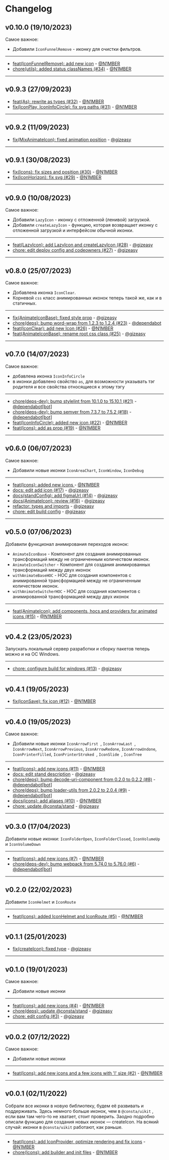 # Changelog

## v0.10.0 (19/10/2023)
Самое важное:

- Добавили `IconFunnelRemove` - иконку для очистки фильтров.

---

- [feat(IconFunnelRemove): add new icon](https://github.com/consta-design-system/icons/commit/c5aca2797e96564502fafa62d8053d6def20c2a3) - [@N1MBER](https://github.com/N1MBER)
- [chore(utils): added status classNames (#34)](https://github.com/consta-design-system/icons/commit/e4cddf1daf8b100df034c0a136e883bf1ee9e7b2) - [@N1MBER](https://github.com/N1MBER)

--------------------

## v0.9.3 (27/09/2023)
- [feat(As): rewrite as types (#32)](https://github.com/consta-design-system/icons/commit/02fd01d36eadea0cc16bf5c6af174cd6dcdcd510) - [@N1MBER](https://github.com/N1MBER)
- [fix(IconPlay, IconInfoCircle): fix svg paths (#31)](https://github.com/consta-design-system/icons/commit/264a49a50be24ada92bcdb48062de22d803fd762) - [@N1MBER](https://github.com/N1MBER)

--------------------

## v0.9.2 (11/09/2023)
- [fix(MixAnimateIcon): fixed animation position](https://github.com/consta-design-system/icons/commit/f7baddc5e3eac57fb602b562cbb4dd9d58f1775d) - [@gizeasy](https://github.com/gizeasy)

--------------------

## v0.9.1 (30/08/2023)
- [fix(Icons): fix sizes and position (#30)](https://github.com/consta-design-system/icons/commit/f857b51147e82508f515c01e63dacba17d7c499c) - [@N1MBER](https://github.com/N1MBER)
- [fix(IconHorizon): fix svg (#29)](https://github.com/consta-design-system/icons/commit/5690e182087bc3f79d7eae1f0ae6cfa6fb146d60) - [@N1MBER](https://github.com/N1MBER)

--------------------

## v0.9.0 (10/08/2023)
Самое важное:

- Добавили `LazyIcon` - иконку с отложенной (ленивой) загрузкой.
- Добавили `createLazyIcon` - функцию, которая возвращает иконку с отложенной загрузкой и интерфейсом обычной иконки.

---

- [feat(LazyIcon): add LazyIcon and createLazyIcon (#28)](https://github.com/consta-design-system/icons/commit/a3950e2f3afb5324f1d26d602113f673c6a62fa2) - [@gizeasy](https://github.com/gizeasy)
- [chore: edit deploy config and codeowners (#27)](https://github.com/consta-design-system/icons/commit/0e961bef6ed4fe4f38593e771dcc7e5921c0b2fc) - [@gizeasy](https://github.com/gizeasy)

--------------------

## v0.8.0 (25/07/2023)
Самое важное:

- Добавлена иконка `IconClear`.
- Корневой `css` класс анимированных иконок теперь такой же, как и в статичных.

---

- [fix(AnimateIconBase): fixed style prop](https://github.com/consta-design-system/icons/commit/b5841b6d080689b9a21e2afec24772068a89a8db) - [@gizeasy](https://github.com/gizeasy)
- [chore(deps): bump word-wrap from 1.2.3 to 1.2.4 (#23)](https://github.com/consta-design-system/icons/commit/945ff8198d00e0ff5a283689e7e7899fdd90504f) - [@dependabot](https://github.com/dependabot[bot])
- [feat(IconClear): add new Icon (#26)](https://github.com/consta-design-system/icons/commit/9b650dc33672b97181ea1edc6c15f8d47cc99c36) - [@N1MBER](https://github.com/N1MBER)
- [feat(AnimateIconBase): rename root css class (#25)](https://github.com/consta-design-system/icons/commit/78290d94553df11b862482c8ead884a49d3cbfa0) - [@gizeasy](https://github.com/gizeasy)

--------------------

## v0.7.0 (14/07/2023)
Самое важное:
- добавлена иконка `IconInfoCircle`
- в иконки добавлено свойство `as`, для возможности указывать тэг родителя и все свойства относящиеся к этому тэгу

---

- [chore(deps-dev): bump stylelint from 10.1.0 to 15.10.1 (#21)](https://github.com/consta-design-system/icons/commit/a980cef6be3ea30125f5d26543c76defdc57932f) - [@dependabot[bot]](https://github.com/dependabot[bot])
- [chore(deps-dev): bump semver from 7.3.7 to 7.5.2 (#18)](https://github.com/consta-design-system/icons/commit/827d5df86a1dde67809807088d39048d609d492e) - [@dependabot[bot]](https://github.com/dependabot[bot])
- [feat(IconInfoCircle): added new icon (#22)](https://github.com/consta-design-system/icons/commit/02ad081a7d519814195532c22ecc42c12c6638f9) - [@N1MBER](https://github.com/N1MBER)
- [feat(Icons): add as prop (#19)](https://github.com/consta-design-system/icons/commit/d35d3c1bd65bd784ac82493069eb2dcb5d81667a) - [@N1MBER](https://github.com/N1MBER)

--------------------

## v0.6.0 (06/07/2023)
Самое важное:
- Добавили новые иконки `IconAreaChart`, `IconWindow`, `IconDebug`

---

- [feat(Icons): added new icons ](https://github.com/consta-design-system/icons/commit/cc53a2004b25cc3eaa99342dba1ef8edd0d24915) - [@N1MBER](https://github.com/N1MBER)
- [docs: edit add icon (#17)](https://github.com/consta-design-system/icons/commit/ca7d814cfc438f5269dc5c145c50daea02873a5b) - [@gizeasy](https://github.com/gizeasy)
- [docs(standConfig): add figmaUrl (#14)](https://github.com/consta-design-system/icons/commit/8868975718321a975d407e442f7cc853d188246e) - [@gizeasy](https://github.com/gizeasy)
- [docs(AnimateIcon): review (#16)](https://github.com/consta-design-system/icons/commit/e7537434f0d61cf708b12168253e4434ef59be8a) - [@gizeasy](https://github.com/gizeasy)
- [refactor: types and imports](https://github.com/consta-design-system/icons/commit/a0e755dd6bf6f2c02d125bd9162c7db423d1c24b) - [@gizeasy](https://github.com/gizeasy)
- [chore: edit build config](https://github.com/consta-design-system/icons/commit/8e6e2d4f05bba6282e5010abdc34f19342609213) - [@gizeasy](https://github.com/gizeasy)

--------------------

## v0.5.0 (07/06/2023)
Добавили функционал анимирования переходов иконок:
- `AnimateIconBase` - Компонент для создания анимированных трансформаций между не ограниченным количеством иконок.
- `AnimateIconSwitcher` - Компонент для создания анимированных трансформаций между двух иконок
- `withAnimateBaseHOC` - HOC для создания компонентов c анимированной трансформацией между не ограниченным количеством иконок.
- `withAnimateSwitcherHOC` - HOC для создания компонентов c анимированной трансформацией между двух иконок

---

- [feat(AnimateIcon): add components, hocs and providers for animated icons (#15)](https://github.com/consta-design-system/icons/commit/c63176e91aa4b39e02c933d7d56f3d825f7f89a0) - [@N1MBER](https://github.com/N1MBER)

--------------------

## v0.4.2 (23/05/2023)
Запускать локальный сервер разработки и сборку пакетов теперь можно и на ОС Windows. 

---

- [chore: configure build for windows (#13)](https://github.com/consta-design-system/icons/commit/eaffa2b3cd22ad749c176c0c0037e97bb23c5960) - [@gizeasy](https://github.com/gizeasy)

--------------------

## v0.4.1 (19/05/2023)
- [fix(IconSave): fix icon (#12)](https://github.com/consta-design-system/icons/commit/b80cfde20e8f3e015c1ed6aa9511784e91124476) - [@N1MBER](https://github.com/N1MBER)

--------------------

## v0.4.0 (19/05/2023)
Самое важное:
- Добавили новые иконки `IconArrowFirst `, `IconArrowLast `, `IconArrowNext`, `IconArrowPrevious`, `IconArrowRedone`,  `IconArrowUndone`, `IconPrinterFilled`, `IconPrinterStroked `, `IconSlide `, `IconTree`

---

- [feat(Icons): add new icons (#11)](https://github.com/consta-design-system/icons/commit/7faf17efc3d3cd4e5887d26eb51c44108bff1615) - [@N1MBER](https://github.com/N1MBER)
- [docs: edit stand description](https://github.com/consta-design-system/icons/commit/9f22aaa7a976f4948df793226b276578a1034c16) - [@gizeasy](https://github.com/gizeasy)
- [chore(deps): bump decode-uri-component from 0.2.0 to 0.2.2 (#8)](https://github.com/consta-design-system/icons/commit/cda001373e78b69e772c501fd848f42bdf87572f) - [@dependabot[bot]](https://github.com/dependabot[bot])
- [chore(deps): bump loader-utils from 2.0.2 to 2.0.4 (#9)](https://github.com/consta-design-system/icons/commit/ad233843766746273ac5b951198689903f75eacc) - [@dependabot[bot]](https://github.com/dependabot[bot])
- [docs(icons): add aliases (#10)](https://github.com/consta-design-system/icons/commit/1d41d9f125af53c9780b8dd6b73cda4558ac86f7) - [@N1MBER](https://github.com/N1MBER)
- [chore: update @consta/stand](https://github.com/consta-design-system/icons/commit/1becc385e52a3469ac97da5ea4f5755755e7fb1a) - [@gizeasy](https://github.com/gizeasy)

--------------------

## v0.3.0 (17/04/2023)
Добавили новые иконки: `IconFolderOpen`, `IconFolderClosed`, `IconVolumeUp` и `IconVolumeDown`

---

- [feat(Icons): add new icons (#7)](https://github.com/consta-design-system/icons/commit/f6b088fa86ad246e17966bbe62b57f55c1d0ae88) - [@N1MBER](https://github.com/N1MBER)
- [chore(deps-dev): bump webpack from 5.74.0 to 5.76.0 (#6)](https://github.com/consta-design-system/icons/commit/b7e405a128fd4f4924b6ea45f7dd09c00a73e842) - [@dependabot[bot]](https://github.com/dependabot[bot])

--------------------

## v0.2.0 (22/02/2023)
Добавили `IconHelmet` и `IconRoute`

---

- [feat(Icons): added IconHelmet and IconRoute (#5)](https://github.com/consta-design-system/icons/commit/14bbf92e085007fa26e88162fc06b878f27895a9) - [@N1MBER](https://github.com/N1MBER)

--------------------

## v0.1.1 (25/01/2023)
- [fix(createIcon): fixed type](https://github.com/consta-design-system/icons/commit/f299b8dfc750b4f6f810552db1df413d8c53ae6f) - [@gizeasy](https://github.com/gizeasy)

--------------------

## v0.1.0 (19/01/2023)
Самое важное:
- Добавили новые иконки

---

- [feat(Icons): add new icons (#4)](https://github.com/consta-design-system/icons/commit/562fdf0ca90d25dfebc73009a058790fd4862b47) - [@N1MBER](https://github.com/N1MBER)
- [chore(deps): update @consta/stand](https://github.com/consta-design-system/icons/commit/5356447222ec8cebd40354be5358cb5c287432f7) - [@gizeasy](https://github.com/gizeasy)
- [chore: edit config (#3)](https://github.com/consta-design-system/icons/commit/a6cfdab8e27583b8beb2f09d7ec7b6d7dbe2ad03) - [@gizeasy](https://github.com/gizeasy)

--------------------

## v0.0.2 (07/12/2022)
Самое важное:
- Добавили новые иконки

---

- [feat(Icons): add new icons and a few icons with 'l' size (#2)](https://github.com/consta-design-system/icons/commit/6f7cbf484174710a6517db836be4d837212fa984) - [@N1MBER](https://github.com/N1MBER)

--------------------

## v0.0.1 (02/11/2022)
Собрали все иконки в новую библиотеку, будем её развивать и поддерживать.
Здесь немного больше иконок, чем в `@consta/uikit` , если вам там чего-то не хватает, стоит проверить. 
Заодно подробно описали функцию для создания новых иконок — createIcon.
На всякий случай: иконки в `@consta/uikit` работают, как раньше.

---

- [feat(Icons): add IconProvider, optimize rendering and fix icons](https://github.com/consta-design-system/icons/commit/e081a6c4448c103b19cfca0de023bbebdbf1c7e0) - [@N1MBER](https://github.com/N1MBER)
- [chore(Icons): add builder and init files](https://github.com/consta-design-system/icons/commit/31d6f9e8e62cc3b397df73f41c467e4e83add93d) - [@N1MBER](https://github.com/N1MBER)
